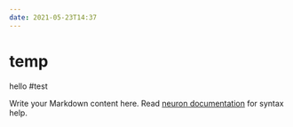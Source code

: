 ```yaml
---
date: 2021-05-23T14:37
---
```


# temp

hello #test 

Write your Markdown content here. Read [neuron documentation](https://neuron.zettel.page/2011404.html) for syntax help.

